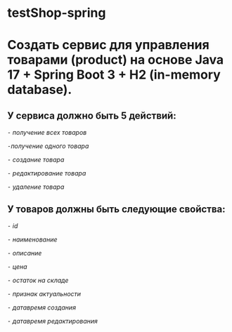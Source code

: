 # testShop-spring

# Создать сервис для управления товарами (product) на основе Java 17 + Spring Boot 3 + H2 (in-memory database).

## У сервиса должно быть 5 действий:

 ⁃ *получение всех товаров*
 
 ⁃*получение одного товара*
 
 ⁃ *создание товара*
 
 ⁃ *редактирование товара*
 
 ⁃ *удаление товара*

## У товаров должны быть следующие свойства:

 ⁃ *id*
 
 ⁃ *наименование*
 
 ⁃ *описание*
 
 ⁃ *цена*
 
 ⁃ *остаток на складе*
 
 ⁃ *признак актуальности*
 
 ⁃ *датавремя создания*
 
 ⁃ *датавремя редактирования*
